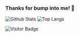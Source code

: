 ### Thanks for bump into me! 👋

<!--
**cswpy/cswpy** is a ✨ _special_ ✨ repository because its `README.md` (this file) appears on your GitHub profile.

Here are some ideas to get you started:

- 🔭 I’m currently working on ...
- 🌱 I’m currently learning ...
- 👯 I’m looking to collaborate on ...
- 🤔 I’m looking for help with ...
- 💬 Ask me about ...
- 📫 How to reach me: ...
- 😄 Pronouns: ...
- ⚡ Fun fact: ...
-->


![Github Stats](https://github-readme-stats.vercel.app/api?username=cswpy&count_private=true&show_icons=true&include_all_commits=true)
![Top Langs](https://github-readme-stats.vercel.app/api/top-langs/?username=cswpy&hide=TeX&layout=compact)

![Visitor Badge](https://visitor-badge.laobi.icu/badge?page_id=cswpy)
